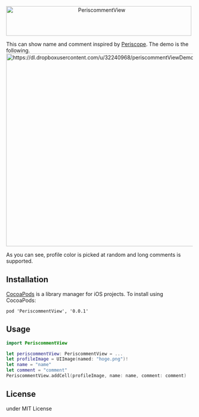 <a align="center">
<img src="https://dl.dropboxusercontent.com/u/32240968/periscommentView.png" alt="PeriscommentView" width="500" height="80">
</p>

This can show name and comment inspired by [Periscope](http://periscope.tv).
The demo is the following.
<img src="gifimage" alt="https://dl.dropboxusercontent.com/u/32240968/periscommentViewDemo.gif" width="628" height="520">

As you can see, profile color is picked at random and long comments is supported.

## Installation
[CocoaPods](http://cocoapods.org) is a library manager for iOS projects. To install using CocoaPods:
```
pod 'PeriscommentView', '0.0.1'
```

## Usage
``` swift
import PeriscommentView

let periscommentView: PeriscommentView = ...
let profileImage = UIImage(named: "hoge.png")!
let name = "name"
let comment = "comment"
PeriscommentView.addCell(profileImage, name: name, comment: comment)
```

## License
under MIT License
